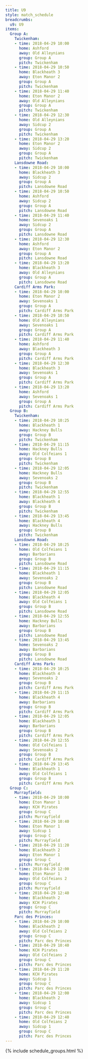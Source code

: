 ```yaml
---
title: U9
style: match_schedule
breadcrumbs:
  u9: U9
items:
  Group A:
    Twickenham:
    - time: 2018-04-29 10:00
      home: Ashford
      away: Old Alleynians
      group: Group A
      pitch: Twickenham
    - time: 2018-04-29 10:50
      home: Blackheath 3
      away: Eton Manor 2
      group: Group A
      pitch: Twickenham
    - time: 2018-04-29 11:40
      home: Eton Manor 2
      away: Old Alleynians
      group: Group A
      pitch: Twickenham
    - time: 2018-04-29 12:30
      home: Old Alleynians
      away: Sidcup 2
      group: Group A
      pitch: Twickenham
    - time: 2018-04-29 13:20
      home: Eton Manor 2
      away: Sidcup 2
      group: Group A
      pitch: Twickenham
    Lansdowne Road:
    - time: 2018-04-29 10:00
      home: Blackheath 3
      away: Sidcup 2
      group: Group A
      pitch: Lansdowne Road
    - time: 2018-04-29 10:50
      home: Ashford
      away: Sidcup 2
      group: Group A
      pitch: Lansdowne Road
    - time: 2018-04-29 11:40
      home: Sevenoaks 1
      away: Sidcup 2
      group: Group A
      pitch: Lansdowne Road
    - time: 2018-04-29 12:30
      home: Ashford
      away: Eton Manor 2
      group: Group A
      pitch: Lansdowne Road
    - time: 2018-04-29 13:20
      home: Blackheath 3
      away: Old Alleynians
      group: Group A
      pitch: Lansdowne Road
    Cardiff Arms Park:
    - time: 2018-04-29 10:00
      home: Eton Manor 2
      away: Sevenoaks 1
      group: Group A
      pitch: Cardiff Arms Park
    - time: 2018-04-29 10:50
      home: Old Alleynians
      away: Sevenoaks 1
      group: Group A
      pitch: Cardiff Arms Park
    - time: 2018-04-29 11:40
      home: Ashford
      away: Blackheath 3
      group: Group A
      pitch: Cardiff Arms Park
    - time: 2018-04-29 12:30
      home: Blackheath 3
      away: Sevenoaks 1
      group: Group A
      pitch: Cardiff Arms Park
    - time: 2018-04-29 13:20
      home: Ashford
      away: Sevenoaks 1
      group: Group A
      pitch: Cardiff Arms Park
  Group B:
    Twickenham:
    - time: 2018-04-29 10:25
      home: Blackheath 1
      away: Hackney Bulls
      group: Group B
      pitch: Twickenham
    - time: 2018-04-29 11:15
      home: Hackney Bulls
      away: Old Colfeians 1
      group: Group B
      pitch: Twickenham
    - time: 2018-04-29 12:05
      home: Hackney Bulls
      away: Sevenoaks 2
      group: Group B
      pitch: Twickenham
    - time: 2018-04-29 12:55
      home: Blackheath 1
      away: Blackheath 4
      group: Group B
      pitch: Twickenham
    - time: 2018-04-29 13:45
      home: Blackheath 4
      away: Hackney Bulls
      group: Group B
      pitch: Twickenham
    Lansdowne Road:
    - time: 2018-04-29 10:25
      home: Old Colfeians 1
      away: Barbarians
      group: Group B
      pitch: Lansdowne Road
    - time: 2018-04-29 11:15
      home: Blackheath 1
      away: Sevenoaks 2
      group: Group B
      pitch: Lansdowne Road
    - time: 2018-04-29 12:05
      home: Blackheath 4
      away: Old Colfeians 1
      group: Group B
      pitch: Lansdowne Road
    - time: 2018-04-29 12:55
      home: Hackney Bulls
      away: Barbarians
      group: Group B
      pitch: Lansdowne Road
    - time: 2018-04-29 13:45
      home: Sevenoaks 2
      away: Barbarians
      group: Group B
      pitch: Lansdowne Road
    Cardiff Arms Park:
    - time: 2018-04-29 10:25
      home: Blackheath 4
      away: Sevenoaks 2
      group: Group B
      pitch: Cardiff Arms Park
    - time: 2018-04-29 11:15
      home: Blackheath 4
      away: Barbarians
      group: Group B
      pitch: Cardiff Arms Park
    - time: 2018-04-29 12:05
      home: Blackheath 1
      away: Barbarians
      group: Group B
      pitch: Cardiff Arms Park
    - time: 2018-04-29 12:55
      home: Old Colfeians 1
      away: Sevenoaks 2
      group: Group B
      pitch: Cardiff Arms Park
    - time: 2018-04-29 13:45
      home: Blackheath 1
      away: Old Colfeians 1
      group: Group B
      pitch: Cardiff Arms Park
  Group C:
    Murrayfield:
    - time: 2018-04-29 10:00
      home: Eton Manor 1
      away: KCH Pirates
      group: Group C
      pitch: Murrayfield
    - time: 2018-04-29 10:40
      home: Eton Manor 1
      away: Sidcup 1
      group: Group C
      pitch: Murrayfield
    - time: 2018-04-29 11:20
      home: Blackheath 2
      away: Eton Manor 1
      group: Group C
      pitch: Murrayfield
    - time: 2018-04-29 12:00
      home: Eton Manor 1
      away: Old Colfeians 2
      group: Group C
      pitch: Murrayfield
    - time: 2018-04-29 12:40
      home: Blackheath 2
      away: KCH Pirates
      group: Group C
      pitch: Murrayfield
    Parc des Princes:
    - time: 2018-04-29 10:00
      home: Blackheath 2
      away: Old Colfeians 2
      group: Group C
      pitch: Parc des Princes
    - time: 2018-04-29 10:40
      home: KCH Pirates
      away: Old Colfeians 2
      group: Group C
      pitch: Parc des Princes
    - time: 2018-04-29 11:20
      home: KCH Pirates
      away: Sidcup 1
      group: Group C
      pitch: Parc des Princes
    - time: 2018-04-29 12:00
      home: Blackheath 2
      away: Sidcup 1
      group: Group C
      pitch: Parc des Princes
    - time: 2018-04-29 12:40
      home: Old Colfeians 2
      away: Sidcup 1
      group: Group C
      pitch: Parc des Princes
---
```


{% include schedule_groups.html %}

